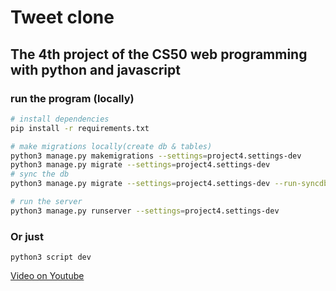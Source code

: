 # Tweet clone

## The 4th project of the CS50 web programming with python and javascript

### run the program (locally)

```bash
# install dependencies
pip install -r requirements.txt

# make migrations locally(create db & tables)
python3 manage.py makemigrations --settings=project4.settings-dev
python3 manage.py migrate --settings=project4.settings-dev
# sync the db
python3 manage.py migrate --settings=project4.settings-dev --run-syncdb

# run the server
python3 manage.py runserver --settings=project4.settings-dev
```

### Or just

`python3 script dev`

[Video on Youtube](https://www.youtube.com/watch?v=xAGifUpNd9o)
